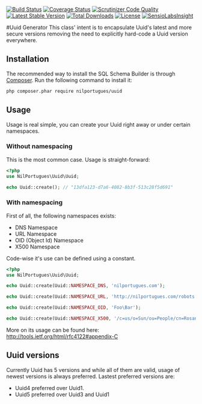 [![Build Status](https://travis-ci.org/nilportugues/uuid.png)](https://travis-ci.org/nilportugues/uuid) [![Coverage Status](https://img.shields.io/coveralls/nilportugues/uuid.svg)](https://coveralls.io/r/nilportugues/uuid) [![Scrutinizer Code Quality](https://scrutinizer-ci.com/g/nilportugues/uuid/badges/quality-score.png)](https://scrutinizer-ci.com/g/nilportugues/uuid/) [![Latest Stable Version](https://poser.pugx.org/nilportugues/uuid/v/stable.svg)](https://packagist.org/packages/nilportugues/uuid) [![Total Downloads](https://poser.pugx.org/nilportugues/uuid/downloads.svg)](https://packagist.org/packages/nilportugues/uuid) [![License](https://poser.pugx.org/nilportugues/uuid/license.svg)](https://packagist.org/packages/nilportugues/uuid) [![SensioLabsInsight](https://insight.sensiolabs.com/projects/ee408e0a-5d08-42ce-9f42-b7a5220b1048/mini.png)](https://insight.sensiolabs.com/projects/ee408e0a-5d08-42ce-9f42-b7a5220b1048)


#Uuid Generator
This class' intent is to encapsulate Uuid's latest and more secure versions removing the need to explicitly hard-code a Uuid version everywhere.

## Installation

The recommended way to install the SQL Schema Builder is through [Composer](http://getcomposer.org). Run the following command to install it:

```sh
php composer.phar require nilportugues/uuid
```

## Usage

Usage is real simple, you can create your Uuid right away or under certain namespaces.

### Without namespacing
This is the most common case. Usage is straight-forward:

```php
<?php
use NilPortugues\Uuid\Uuid;

echo Uuid::create(); // "13dfa123-d7a6-4082-8b3f-513c28f5d691"
```

### With namespacing
First of all, the following namespaces exists:

- DNS Namespace
- URL Namespace
- OID (Object Id) Namespace
- X500 Namespace

Code-wise it's use can be defined using a constant.

```php
<?php
use NilPortugues\Uuid\Uuid;

echo Uuid::create(Uuid::NAMESPACE_DNS, 'nilportugues.com');

echo Uuid::create(Uuid::NAMESPACE_URL, 'http://nilportugues.com/robots.txt');

echo Uuid::create(Uuid::NAMESPACE_OID, 'Foo\Bar');

echo Uuid::create(Uuid::NAMESPACE_X500, '/c=us/o=Sun/ou=People/cn=Rosanna Lee');
```

More on its usage can be found here: http://tools.ietf.org/html/rfc4122#appendix-C


## Uuid versions
Currently Uuid has 5 versions and while all of them are valid, usage of newest versions is always preferred. Lastest preferred versions are:

- Uuid4 preferred over Uuid1.
- Uuid5 preferred over Uuid3 and Uuid1

